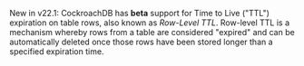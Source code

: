 <span class="version-tag">New in v22.1</span>: CockroachDB has **beta** support for Time to Live ("TTL") expiration on table rows, also known as _Row-Level TTL_. Row-level TTL is a mechanism whereby rows from a table are considered "expired" and can be automatically deleted once those rows have been stored longer than a specified expiration time.
